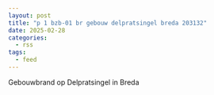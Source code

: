 ```yaml
---
layout: post
title: "p 1 bzb-01 br gebouw delpratsingel breda 203132"
date: 2025-02-28
categories: 
  - rss
tags: 
  - feed
---
```


Gebouwbrand op Delpratsingel in Breda
